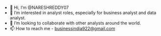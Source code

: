 - 👋 Hi, I’m @NARESHREDDY07
- 👀 I’m interested in analyst roles, especially for business analyst and data analyst.
- 💞️ I’m looking to collaborate with other analysts around the world.
- 📫 How to reach me - businessindia922@gmail.com

<!---
NARESHREDDY07/NARESHREDDY07 is a ✨ special ✨ repository because its `README.md` (this file) appears on your GitHub profile.
You can click the Preview link to take a look at your changes.
--->
